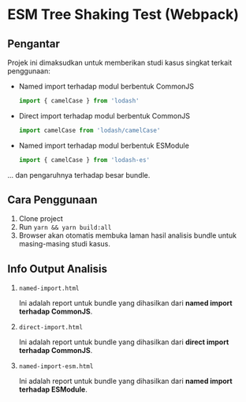 # ESM Tree Shaking Test (Webpack)

## Pengantar
Projek ini dimaksudkan untuk memberikan studi kasus singkat terkait penggunaan:
- Named import terhadap modul berbentuk CommonJS
  ```javascript
  import { camelCase } from 'lodash'
  ```

- Direct import terhadap modul berbentuk CommonJS
  ```javascript
  import camelCase from 'lodash/camelCase'
  ```

- Named import terhadap modul berbentuk ESModule
  ```javascript
  import { camelCase } from 'lodash-es'
  ```

... dan pengaruhnya terhadap besar bundle.


## Cara Penggunaan
1. Clone project
2. Run `yarn && yarn build:all`
3. Browser akan otomatis membuka laman hasil analisis bundle untuk masing-masing studi kasus.

## Info Output Analisis
1. `named-import.html`

    Ini adalah report untuk bundle yang dihasilkan dari **named import terhadap CommonJS**.

2. `direct-import.html`

    Ini adalah report untuk bundle yang dihasilkan dari **direct import terhadap CommonJS**.

3. `named-import-esm.html`

    Ini adalah report untuk bundle yang dihasilkan dari **named import terhadap ESModule**.
